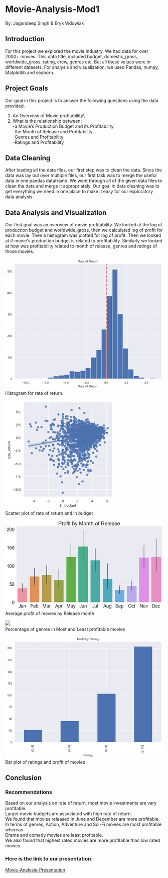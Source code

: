 # Movie-Analysis-Mod1
By: Jagandeep Singh & Eryk Wdowiak

## Introduction
For this project we explored the movie Industry. We had data for over 2000+
movies. This data title, included budget, domestic_gross, worldwide_gross, rating,
crew, genres etc. But all these values were in different datasets. For analysis
and visualization, we used Pandas, numpy, Matplotlib and seaborn.

## Project Goals
Our goal in this project is to answer the following questions using the data
provided.
1. An Overview of Movie profitability\
2. What is the relationship between:\
     -a Movie’s Production Budget and its Profitability\
     -the Month of Release and Profitability\
     -Genres and Profitability\
     -Ratings and Profitability

## Data Cleaning
After loading all the data files, our first step was to clean the data.
Since the data was lay out over multiple files, our first task was to merge the
useful data in one pandas dataframe. We went through all of the given data files
to clean the data and merge it appropriately. Our goal in data cleaning was to
get everything we need in one place to make it easy for our exploratory data
analysis.

## Data Analysis and Visualization
Our first goal was an overview of movie profitability. We looked at the log of
production budget and worldwide_gross, then we calculated log of profit for each
movie. Then a histogram was plotted for log of profit. Then we looked at if
movie's production budget is related to profitability. Similarly we looked at
how was profitability related to month of release, genres and ratings of those
movies.

![](images/hist.png)\
Histogram for rate of return.

![](images/budget.png)\
Scatter plot of rate of return and ln budget

![](images/month.png)\
Average profit of movies by Release month

![](images/genre.png)\
Percentage of genres in Most and Least profitable movies

![](images/ratings2.png)\
Bar plot of ratings and profit of movies


## Conclusion
### Recommendations
Based on our analysis on rate of return, most movie investments are very profitable.\
Larger movie budgets are associated with high rate of return.\
We found that movies released in June and December are more profitable.\
In terms of genres, Action, Adventure and Sci-Fi movies are most profitable whereas\
Drama and comedy movies are least profitable.\
We also found that highest rated movies are more profitable than low rated movies.


### Here is the link to our presentation:
[Movie-Analysis-Presentation](https://docs.google.com/presentation/d/1GM80jBA_ng6gltuki6KBqi6Y7497tEwvciLKp3pmSAg/edit?usp=sharing)
